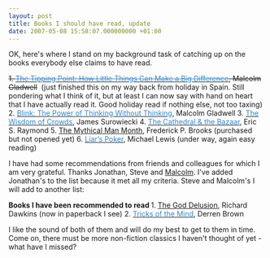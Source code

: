 ```yaml
---
layout: post
title: Books I should have read, update
date: 2007-05-08 15:58:07.000000000 +01:00
---
```

OK, here's where I stand on my background task of catching up on the books everybody else claims to have read.

<strike>1. </strike><a href="http://www.amazon.co.uk/exec/obidos/ASIN/0349113467/qid=1144307770/sr=8-1/ref=pd_ka_1/026-4754653-6799626"><font color="#3388cc"><strike>The Tipping Point: How Little Things Can Make a Big Difference</strike></font></a><strike>, Malcolm Gladwell</strike>  (just finished this on my way back from holiday in Spain. Still pondering what I think of it, but at least I can now say with hand on heart that I have actually read it. Good holiday read if nothing else, not too taxing)
2. <a href="http://www.amazon.co.uk/exec/obidos/ASIN/0141014598/qid=1144307770/sr=8-2/ref=pd_ka_2/026-4754653-6799626"><font color="#3388cc">Blink: The Power of Thinking Without Thinking</font></a>, Malcolm Gladwell
3. <a href="http://www.amazon.co.uk/exec/obidos/ASIN/0349116059/qid=1144307770/sr=8-3/ref=pd_ka_3/026-4754653-6799626"><font color="#3388cc">The Wisdom of Crowds</font></a>, James Surowiecki
4. <a href="http://www.amazon.co.uk/Cathedral-Bazaar-Eric-S-Raymond/dp/0596001088/sr=8-1/qid=1163756617/ref=sr_1_1/203-3345198-4683111?ie=UTF8&amp;s=books"><font color="#3388cc">The Cathedral &amp; the Bazaar</font></a>, Eric S. Raymond
5. <a target="_blank" href="http://www.amazon.co.uk/Mythical-Month-Essays-Software-Engineering/dp/0201835959/ref=pd_bbs_sr_1/202-7135899-3517402?ie=UTF8&amp;s=books&amp;qid=1178631915&amp;sr=8-1">The Mythical Man Month</a>, Frederick P. Brooks (purchased but not opened yet)
6. <a href="http://www.amazon.co.uk/Liars-Poker-Playing-Money-Markets/dp/0340767006/sr=8-1/qid=1165311738/ref=pd_ka_1/026-0747662-7951651?ie=UTF8&amp;s=books"><font color="#3388cc">Liar’s Poker</font></a>, Michael Lewis (under way, again easy reading)

I have had some recommendations from friends and colleagues for which I am very grateful. Thanks Jonathan, Steve and <a target="_blank" href="http://www.accidental-light.com/">Malcolm</a>. I've added Jonathan's to the list because it met all my criteria. Steve and Malcolm's I will add to another list:

<strong>Books I have been recommended to read
</strong>1.<strong> </strong><a target="_blank" href="http://www.amazon.co.uk/God-Delusion-Richard-Dawkins/dp/055277331X/ref=pd_bowtega_2/202-7135899-3517402?ie=UTF8&amp;s=books&amp;qid=1178632568&amp;sr=1-2">The God Delusion</a>, Richard Dawkins (now in paperback I see)
2. <a rel="nofollow" href="http://www.amazon.co.uk/Tricks-Mind-Derren-Brown/dp/1905026269/sr=8-1/qid=1164363507/ref=pd_ka_1/202-3128449-7279029?ie=UTF8&amp;s=books"><font color="#3388cc">Tricks of the Mind</font></a>, Derren Brown

I like the sound of both of them and will do my best to get to them in time. Come on, there must be more non-fiction classics I haven't thought of yet - what have I missed?
